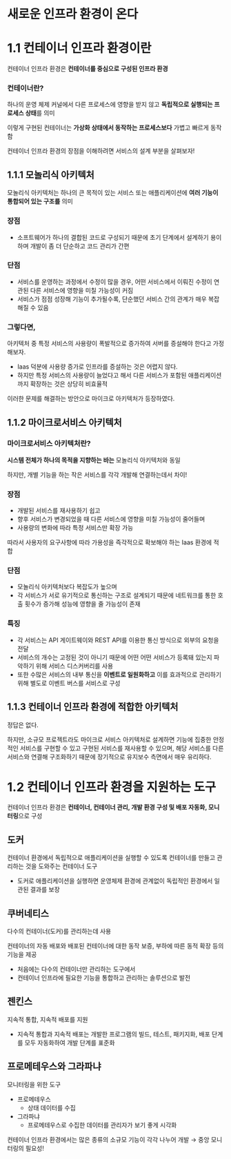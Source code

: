# 새로운 인프라 환경이 온다

# 1.1 컨테이너 인프라 환경이란

컨테이너 인프라 환경은 **컨테이너를 중심으로 구성된 인프라 환경**

### 컨테이너란?

하나의 운영 체제 커널에서 다른 프로세스에 영향을 받지 않고 **독립적으로 실행되는 프로세스 상태**를 의미

이렇게 구현된 컨테이너는 **가상화 상태에서 동작하는 프로세스보다** 가볍고 빠르게 동작함

컨테이너 인프라 환경의 장점을 이해하려면 서비스의 설계 부분을 살펴보자!

## 1.1.1 모놀리식 아키텍처

모놀리식 아키텍처는 하나의 큰 목적이 있는 서비스 또는 애플리케이션에 **여러 기능이 통합되어 있는 구조를** 의미

### 장점

- 소프트웨어가 하나의 결합된 코드로 구성되기 때문에 초기 단계에서 설계하기 용이하며 개발이 좀 더 단순하고 코드 관리가 간편

### 단점

- 서비스를 운영하는 과정에서 수정이 많을 경우, 어떤 서비스에서 이뤄진 수정이 연관된 다른 서비스에 영향을 미칠 가능성이 커짐
- 서비스가 점점 성장해 기능이 추가될수록, 단순했던 서비스 간의 관계가 매우 복잡해질 수 있음

### 그렇다면,

아키텍처 중 특정 서비스의 사용량이 폭발적으로 증가하여 서버를 증설해야 한다고 가정해보자.

- Iaas 덕분에 사용량 증가로 인프라를 증설하는 것은 어렵지 않다.
- 하지만 특정 서비스의 사용량이 늘었다고 해서 다른 서비스가 포함된 애플리케이션까지 확장하는 것은 상당히 비효율적

이러한 문제를 해결하는 방안으로 마이크로 아키텍처가 등장하였다.

## 1.1.2 마이크로서비스 아키텍처

### 마이크로서비스 아키텍처란?

**시스템 전체가 하나의 목적을 지향하는 바는** 모놀리식 아키텍처와 동일

하지만, 개별 기능을 하는 작은 서비스를 각각 개발해 연결하는데서 차이!

### 장점

- 개발된 서비스를 재사용하기 쉽고
- 향후 서비스가 변경되었을 때 다른 서비스에 영향을 미칠 가능성이 줄어들며
- 사용량의 변화에 따라 특정 서비스만 확장 가능

따라서 사용자의 요구사항에 따라 가용성을 즉각적으로 확보해야 하는 Iaas 환경에 적합

### 단점

- 모놀리식 아키텍처보다 복잡도가 높으며
- 각 서비스가 서로 유기적으로 통신하는 구조로 설계되기 때문에 네트워크를 통한 호출 횟수가 증가해 성능에 영향을 줄 가능성이 존재

### 특징

- 각 서비스는 API 게이트웨이와 REST API를 이용한 통신 방식으로 외부의 요청을 전달
- 서비스의 개수는 고정된 것이 아니기 때문에 어떤 어떤 서비스가 등록돼 있는지 파악하기 위해 서비스 디스커버리를 사용
- 또한 수많은 서비스의 내부 통신을 **이벤트로 일원화하고** 이를 효과적으로 관리하기 위해 별도로 이벤트 버스를 서비스로 구성

## 1.1.3 컨테이너 인프라 환경에 적합한 아키텍처

정답은 없다.

하지만, 소규모 프로젝트라도 마이크로 서비스 아키텍처로 설계하면 기능에 집중한 안정적인 서비스를 구현할 수 있고 구현된 서비스를 재사용할 수 있으며, 해당 서비스를 다른 서비스와 연결해 구조화하기 때문에 장기적으로 유지보수 측면에서 매우 유리하다.

# 1.2 컨테이너 인프라 환경을 지원하는 도구

컨테이너 인프라 환경은 **컨테이너, 컨테이너 관리, 개발 환경 구성 및 배포 자동화, 모니터링**으로 구성

## 도커

컨테이너 환경에서 독립적으로 애플리케이션을 실행할 수 있도록 컨테이너를 만들고 관리하는 것을 도와주는 컨테이너 도구

- 도커로 애플리케이션을 실행하면 운영체제 환경에 관계없이 독립적인 환경에서 일관된 결과를 보장

## 쿠버네티스

다수의 컨테이너(도커)를 관리하는데 사용

컨테이너의 자동 배포와 배포된 컨테이너에 대한 동작 보증, 부하에 따른 동적 확장 등의 기능을 제공

- 처음에는 다수의 컨테이너만 관리하는 도구에서
- 컨테이너 인프라에 필요한 기능을 통합하고 관리하는 솔루션으로 발전

## 젠킨스

지속적 통합, 지속적 배포를 지원

- 지속적 통합과 지속적 배포는 개발한 프로그램의 빌드, 테스트, 패키지화, 배포 단계를 모두 자동화하여 개발 단계를 표준화

## 프로메테우스와 그라파냐

모니터링을 위한 도구

- 프로메테우스
    - 상태 데이터를 수집
- 그라파냐
    - 프로메테우스로 수집한 데이터를 관리자가 보기 좋게 시각화

컨테이너 인프라 환경에서는 많은 종류의 소규모 기능이 각각 나누어 개발 → 중앙 모니터링의 필요성!